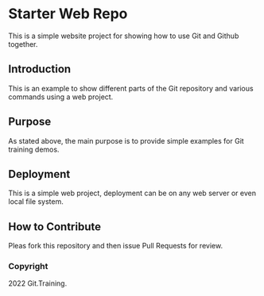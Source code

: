 # Starter Web Repo

This is a simple website project for showing how to use Git and Github together.

## Introduction

This is an example to show different parts of the Git repository and various 
commands using a web project.

## Purpose

As stated above, the main purpose is to provide simple examples for Git training
demos.

## Deployment

This is a simple web project, deployment can be on any web server or even local
file system.

## How to Contribute

Pleas fork this repository and then issue Pull Requests for review.

### Copyright

2022 Git.Training.

